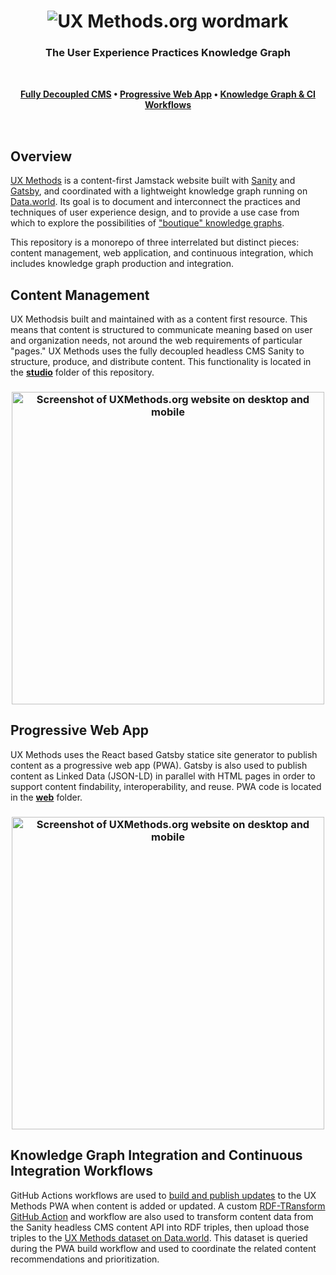 <h1 align="center">
<img src="https://user-images.githubusercontent.com/3710835/145916510-9a2a8af3-38a9-4c87-9e7d-e1d0bd4f6040.png" alt="UX Methods.org wordmark">
</h1>
<h3 align="center" style="padding-bottom: 2rem;">
The User Experience Practices Knowledge Graph
</h3>

<p align="center" style="padding-bottom: 2rem;">
	<strong>
		<a href="https://github.com/andybywire/ux-methods/tree/main/studio">Fully Decoupled CMS</a>
		•
		<a href="https://github.com/andybywire/ux-methods/tree/main/web">Progressive Web App</a>
  		•
		<a href="https://github.com/andybywire/ux-methods/tree/main/actions/rdf-transform">Knowledge Graph & CI Workflows</a>
	</strong>
</p>

## Overview
[UX Methods](https://www.uxmethods.org/) is a content-first Jamstack website built with [Sanity](https://www.sanity.io/) and [Gatsby](https://www.gatsbyjs.com/), and coordinated with a lightweight knowledge graph running on [Data.world](https://data.world/). Its goal is to document and interconnect the practices and techniques of user experience design, and to provide a use case from which to explore the possibilities of ["boutique" knowledge graphs](https://www.linkedin.com/pulse/uxmethodsorg-boutique-knowledge-graph-case-study-andy-fitzgerald/?trackingId=FsKbRBiJS9SiKWq3uiBDug%3D%3D). 

This repository is a monorepo of three interrelated but distinct pieces: content management, web application, and continuous integration, which includes knowledge graph production and integration. 

## Content Management
UX Methodsis built and maintained with as a content first resource. This means that content is structured to communicate meaning based on user and organization needs, not around the web requirements of particular "pages." UX Methods uses the fully decoupled headless CMS Sanity to structure, produce, and distribute content. This functionality is located in the [**studio**](https://github.com/andybywire/ux-methods/tree/main/studio) folder of this repository. 

<h3 align="center">
<img width="500" src="https://user-images.githubusercontent.com/3710835/146010589-c25c11fa-97a9-48fe-80c0-8d53948f953e.png" alt="Screenshot of UXMethods.org website on desktop and mobile">
</h3>

## Progressive Web App
UX Methods uses the React based Gatsby statice site generator to publish content as a progressive web app (PWA). Gatsby is also used to publish content as Linked Data (JSON-LD) in parallel with HTML pages in order to support content findability, interoperability, and reuse. PWA code is located in the [**web**](https://github.com/andybywire/ux-methods/tree/main/web) folder. 

<h3 align="center">
<img width="500" src="https://user-images.githubusercontent.com/3710835/145917429-72a8347a-84ab-4c39-9b12-9c101f30b41d.png" alt="Screenshot of UXMethods.org website on desktop and mobile">
</h3>

## Knowledge Graph Integration and Continuous Integration Workflows
GitHub Actions workflows are used to [build and publish updates](https://github.com/andybywire/ux-methods/tree/main/.github/workflows) to the UX Methods PWA when content is added or updated. A custom [RDF-TRansform GitHub Action](https://github.com/andybywire/ux-methods/tree/main/actions/rdf-transform) and workflow are also used to transform content data from the Sanity headless CMS content API into RDF triples, then upload those triples to the [UX Methods dataset on Data.world](https://data.world/andyfitzgerald/ux-methods). This dataset is queried during the PWA build workflow and used to coordinate the related content recommendations and prioritization.



